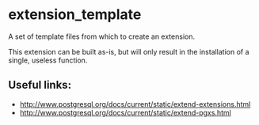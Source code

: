 extension_template
==================

A set of template files from which to create an extension.

This extension can be built as-is, but will only result in the
installation of a single, useless function.


Useful links:
-------------

* http://www.postgresql.org/docs/current/static/extend-extensions.html
* http://www.postgresql.org/docs/current/static/extend-pgxs.html